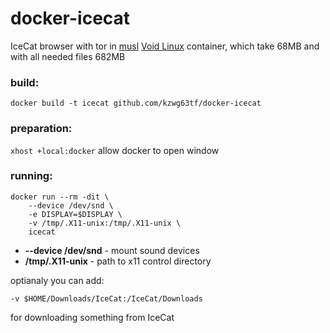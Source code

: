 # docker-icecat
IceCat browser with tor in [musl](https://www.musl-libc.org/faq.html) [Void Linux](https://voidlinux.org) container, which take 68MB and with all needed files 682MB

### build:
`docker build -t icecat github.com/kzwg63tf/docker-icecat`

### preparation:
`xhost +local:docker` allow docker to open window

### running:
```
docker run --rm -dit \
    --device /dev/snd \
    -e DISPLAY=$DISPLAY \
    -v /tmp/.X11-unix:/tmp/.X11-unix \
    icecat
```
 * __--device /dev/snd__ - mount sound devices
 * __/tmp/.X11-unix__ - path to x11 control directory
 
optianaly you can add:

`-v $HOME/Downloads/IceCat:/IceCat/Downloads`

for downloading something from IceCat
